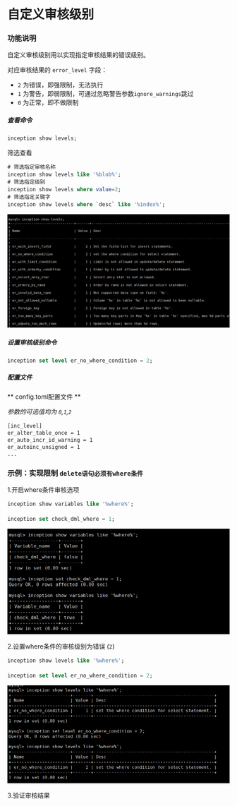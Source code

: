 
# 自定义审核级别

### 功能说明


自定义审核级别用以实现指定审核结果的错误级别。

对应审核结果的 `error_level` 字段：

- `2` 为错误，即强限制，无法执行
- `1` 为警告，即弱限制，可通过忽略警告参数`ignore_warnings`跳过
- `0` 为正常，即不做限制


##### 查看命令

```sql
inception show levels;
```

筛选查看
```sql
# 筛选指定审核名称
inception show levels like '%blob%';
# 筛选指定级别
inception show levels where value=2;
# 筛选指定关键字
inception show levels where `desc` like '%index%';
```

![支持参数](./images/levels_all.png)

##### 设置审核级别命令

```sql
inception set level er_no_where_condition = 2;
```

##### 配置文件

** config.toml配置文件 **

*参数的可选值均为 `0`,`1`,`2`*
```
[inc_level]
er_alter_table_once = 1
er_auto_incr_id_warning = 1
er_autoinc_unsigned = 1
...
```

### 示例：实现限制 `delete语句必须有where条件`

1.开启where条件审核选项
```sql
inception show variables like '%where%';

inception set check_dml_where = 1;
```

![开启where条件审核选项](./images/levels_0.png)

2.设置where条件的审核级别为错误 (`2`)

```sql
inception show levels like '%where%';

inception set level er_no_where_condition = 2;
```

![设置where条件的审核级别](./images/levels_1.png)

3.验证审核结果

